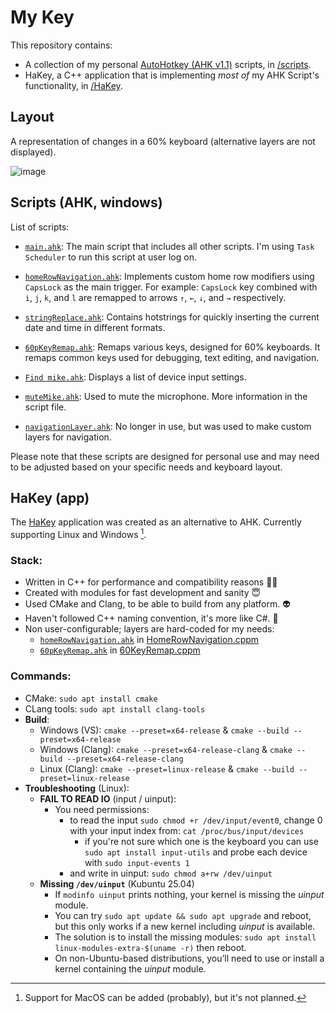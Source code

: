 # My Key

This repository contains:
  - A collection of my personal [AutoHotkey (AHK v1.1)](https://www.autohotkey.com/) scripts, in [/scripts](/scripts).
  - HaKey, a C++ application that is implementing _most of_ my AHK Script's functionality, in [/HaKey](/HaKey).

## Layout
A representation of changes in a 60% keyboard (alternative layers are not displayed).

![image](keyboard.png)

## Scripts (AHK, windows)

List of scripts:

- [`main.ahk`](scripts/main.ahk): The main script that includes all other scripts. I'm using `Task Scheduler` to run this script at user log on.

- [`homeRowNavigation.ahk`](scripts/homeRowNavigation.ahk): Implements custom home row modifiers using `CapsLock` as the main trigger. For example: `CapsLock` key combined with `i`, `j`, `k`, and `l` are remapped to arrows `↑`, `←`, `↓`, and `→` respectively.

- [`stringReplace.ahk`](scripts/stringReplace.ahk): Contains hotstrings for quickly inserting the current date and time in different formats.

- [`60pKeyRemap.ahk`](scripts/60pKeyRemap.ahk): Remaps various keys, designed for 60% keyboards. It remaps common keys used for debugging, text editing, and navigation.

- [`Find mike.ahk`](scripts/Find%20mike.ahk): Displays a list of device input settings.

- [`muteMike.ahk`](scripts/muteMike.ahk): Used to mute the microphone. More information in the script file.

- [`navigationLayer.ahk`](scripts/navigationLayer.ahk): No longer in use, but was used to make custom layers for navigation.

Please note that these scripts are designed for personal use and may need to be adjusted based on your specific needs and keyboard layout.


## HaKey (app)
The [HaKey](HaKey/) application was created as an alternative to AHK. Currently supporting Linux and Windows [^1].

### Stack:
- Written in C++ for performance and compatibility reasons 🏃‍♂️
- Created with modules for fast development and sanity 😇
- Used CMake and Clang, to be able to build from any platform. 👽
- Haven't followed C++ naming convention, it's more like C#. 🦄
- Non user-configurable; layers are hard-coded for my needs:
  - [`homeRowNavigation.ahk`](scripts/homeRowNavigation.ahk) in [HomeRowNavigation.cppm](HaKey/key/layers/HomeRowNavigation.cppm)
  - [`60pKeyRemap.ahk`](scripts/60pKeyRemap.ahk) in [60KeyRemap.cppm](HaKey/key/layers/60KeyRemap.cppm)

### Commands:
- CMake: `sudo apt install cmake`
- CLang tools: `sudo apt install clang-tools`
- __Build__:
  - Windows (VS): `cmake --preset=x64-release` & `cmake --build --preset=x64-release`
  - Windows (Clang): `cmake --preset=x64-release-clang` & `cmake --build --preset=x64-release-clang`
  - Linux (Clang): `cmake --preset=linux-release` & `cmake --build --preset=linux-release`
- __Troubleshooting__ (Linux):
  - __FAIL TO READ IO__ (input / uinput):
    - You need permissions:
      - to read the input `sudo chmod +r /dev/input/event0`, change 0 with your input index from: `cat /proc/bus/input/devices`
        - if you're not sure which one is the keyboard you can use `sudo apt install input-utils` and probe each device with `sudo input-events 1`
      - and write in uinput: `sudo chmod a+rw /dev/uinput`
  - __Missing `/dev/uinput`__ (Kubuntu 25.04)
    - If `modinfo uinput` prints nothing, your kernel is missing the _uinput_ module. 
    - You can try `sudo apt update && sudo apt upgrade` and reboot, but this only works if a new kernel including _uinput_ is available.
    - The solution is to install the missing modules: `sudo apt install linux-modules-extra-$(uname -r)` then reboot.
    - On non-Ubuntu-based distributions, you’ll need to use or install a kernel containing the _uinput_ module.

[^1]: Support for MacOS can be added (probably), but it's not planned.
